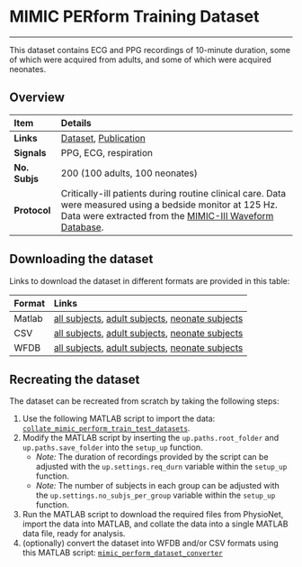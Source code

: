 # MIMIC PERform Training Dataset

---

This dataset contains ECG and PPG recordings of 10-minute duration, some of which were acquired from adults, and some of which were acquired neonates.

## Overview

 Item | Details 
 :--- | :--- 
 **Links** | [Dataset](https://doi.org/10.5281/zenodo.6807402), [Publication](http://peterhcharlton.github.io/publication/assess_ppg_beat_detectors/)
 **Signals** | PPG, ECG, respiration
 **No. Subjs** | 200 (100 adults, 100 neonates)
 **Protocol** | Critically-ill patients during routine clinical care. Data were measured using a bedside monitor at 125 Hz. Data were extracted from the [MIMIC-III Waveform Database](https://physionet.org/content/mimic3wdb/1.0/).

## Downloading the dataset

Links to download the dataset in different formats are provided in this table:
 
Format | Links 
:--- | :--- 
Matlab | [all subjects](https://zenodo.org/record/6950488/files/mimic_perform_train_all_data.mat?download=1), [adult subjects](https://zenodo.org/record/6950488/files/mimic_perform_train_a_data.mat?download=1), [neonate subjects](https://zenodo.org/record/6950488/files/mimic_perform_train_n_data.mat?download=1)
CSV | [all subjects](https://zenodo.org/record/6950488/files/mimic_perform_train_all_csv.zip?download=1), [adult subjects](https://zenodo.org/record/6950488/files/mimic_perform_train_a_csv.zip?download=1), [neonate subjects](https://zenodo.org/record/6950488/files/mimic_perform_train_n_csv.zip?download=1)
WFDB | [all subjects](https://zenodo.org/record/6950488/files/mimic_perform_train_all_wfdb.zip?download=1), [adult subjects](https://zenodo.org/record/6950488/files/mimic_perform_train_a_wfdb.zip?download=1), [neonate subjects](https://zenodo.org/record/6950488/files/mimic_perform_train_n_wfdb.zip?download=1)

## Recreating the dataset

The dataset can be recreated from scratch by taking the following steps:

1. Use the following MATLAB script to import the data: [`collate_mimic_perform_train_test_datasets`](/functions/collate_mimic_perform_train_test_datasets/).
2. Modify the MATLAB script by inserting the `up.paths.root_folder` and `up.paths.save_folder` into the `setup_up` function.
   - _Note:_ The duration of recordings provided by the script can be adjusted with the `up.settings.req_durn` variable within the `setup_up` function.
   - _Note:_ The number of subjects in each group can be adjusted with the `up.settings.no_subjs_per_group` variable within the `setup_up` function.
3. Run the MATLAB script to download the required files from PhysioNet, import the data into MATLAB, and collate the data into a single MATLAB data file, ready for analysis.
4. (optionally) convert the dataset into WFDB and/or CSV formats using this MATLAB script: [`mimic_perform_dataset_converter`](/functions/mimic_perform_dataset_converter/)

